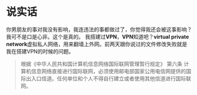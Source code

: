 # 说实话
你男朋友的事对我没有影响，我连违法的事都做过了，你觉得我还会被这事影响？我可不是口是心非。这个是真的。
我搭建过**VPN**，**VPN**知道吧？**virtual private network**虚拟私人网络，用来翻墙上外网。前两天跟你说过的文件修改失败就是我在搭建VPN的时候的问题。
>根据《中华人民共和国计算机信息网络国际联网管理暂行规定》
>第六条 计算机信息网络直接进行国际联网，必须使用邮电部国家公用电信网提供的国际出入口信道。任何单位和个人不得自行建立或者使用其他信道进行国际联网。
